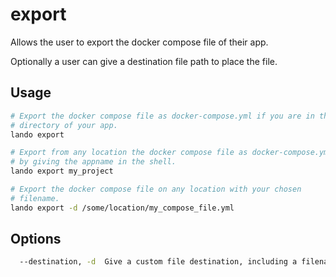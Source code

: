 export
======

Allows the user to export the docker compose file of their app.

Optionally a user can give a destination file path to place the file.

Usage
-----

```bash
# Export the docker compose file as docker-compose.yml if you are in the
# directory of your app.
lando export

# Export from any location the docker compose file as docker-compose.yml
# by giving the appname in the shell.
lando export my_project

# Export the docker compose file on any location with your chosen
# filename.
lando export -d /some/location/my_compose_file.yml
```

Options
-------

```bash
  --destination, -d  Give a custom file destination, including a filename.
```
